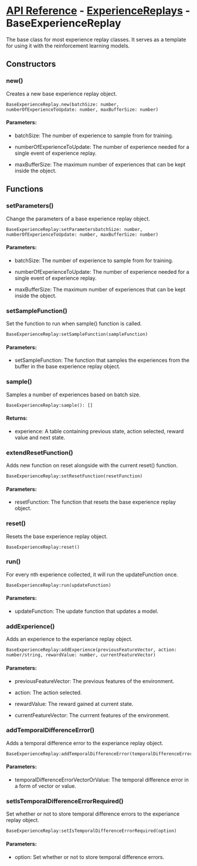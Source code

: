 # [API Reference](../../API.md) - [ExperienceReplays](../ExperienceReplays.md) - BaseExperienceReplay

The base class for most experience replay classes. It serves as a template for using it with the reinforcement learning models.

## Constructors

### new()

Creates a new base experience replay object.

```
BaseExperienceReplay.new(batchSize: number, numberOfExperienceToUpdate: number, maxBufferSize: number)
```

#### Parameters:

* batchSize: The number of experience to sample from for training.

* numberOfExperienceToUpdate: The number of experience needed for a single event of experience replay.

* maxBufferSize: The maximum number of experiences that can be kept inside the object.

## Functions

### setParameters()

Change the parameters of a base experience replay object.

```
BaseExperienceReplay:setParametersbatchSize: number, numberOfExperienceToUpdate: number, maxBufferSize: number)
```

#### Parameters:

* batchSize: The number of experience to sample from for training.

* numberOfExperienceToUpdate: The number of experience needed for a single event of experience replay.

* maxBufferSize: The maximum number of experiences that can be kept inside the object.

### setSampleFunction()

Set the function to run when sample() function is called.

```
BaseExperienceReplay:setSampleFunction(sampleFunction)
```

#### Parameters:

* setSampleFunction: The function that samples the experiences from the buffer in the base experience replay object.

### sample()

Samples a number of experiences based on batch size.

```
BaseExperienceReplay:sample(): []
```

#### Returns:

* experience: A table containing previous state, action selected, reward value and next state.

### extendResetFunction()

Adds new function on reset alongside with the current reset() function.

```
BaseExperienceReplay:setResetFunction(resetFunction)
```

#### Parameters:

* resetFunction: The function that resets the base experience replay object.

### reset()

Resets the base experience replay object.

```
BaseExperienceReplay:reset()
```

### run()

For every nth experience collected, it will run the updateFunction once. 

```
BaseExperienceReplay:run(updateFunction)
```

#### Parameters:

* updateFunction: The update function that updates a model.

### addExperience()

Adds an experience to the experiance replay object.

```
BaseExperienceReplay:addExperience(previousFeatureVector, action: number/string, rewardValue: number, currentFeatureVector)
```

#### Parameters:

* previousFeatureVector: The previous features of the environment.

* action: The action selected.

* rewardValue: The reward gained at current state.

* currentFeatureVector: The currrent features of the environment.

### addTemporalDifferenceError()

Adds a temporal difference error to the experiance replay object.

```
BaseExperienceReplay:addTemporalDifferenceError(temporalDifferenceErrorVectorOrValue)
```

#### Parameters:

* temporalDifferenceErrorVectorOrValue: The temporal difference error in a form of vector or value.

### setIsTemporalDifferenceErrorRequired()

Set whether or not to store temporal difference errors to the experiance replay object.

```
BaseExperienceReplay:setIsTemporalDifferenceErrorRequired(option)
```

#### Parameters:

* option: Set whether or not to store temporal difference errors.
